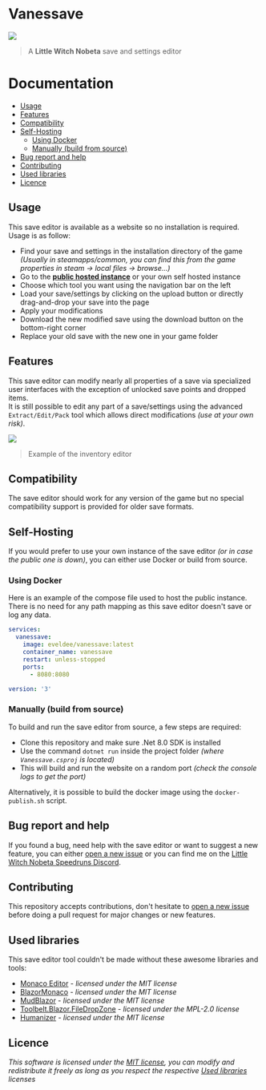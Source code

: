 # Vanessave

![](Screenshots/Preview.png)

> A **Little Witch Nobeta** save and settings editor

# Documentation

- [Usage](#usage)
- [Features](#features)
- [Compatibility](#compatibility)
- [Self-Hosting](#self-hosting)
  - [Using Docker](#using-docker)
  - [Manually (build from source)](#manually-build-from-source)
- [Bug report and help](#bug-report-and-help)
- [Contributing](#contributing)
- [Used libraries](#used-libraries)
- [Licence](#licence)

## Usage

This save editor is available as a website so no installation is required. Usage is as follow:
- Find your save and settings in the installation directory of the game *(Usually in steamapps/common, you can find this from the game properties in steam -> local files -> browse...)*
- Go to the **[public hosted instance](https://vanessave.ilysix.fr/)** or your own self hosted instance
- Choose which tool you want using the navigation bar on the left
- Load your save/settings by clicking on the upload button or directly drag-and-drop your save into the page
- Apply your modifications
- Download the new modified save using the download button on the bottom-right corner
- Replace your old save with the new one in your game folder

## Features

This save editor can modify nearly all properties of a save via specialized user interfaces with the exception of unlocked save points and dropped items.  
It is still possible to edit any part of a save/settings using the advanced `Extract/Edit/Pack` tool which allows direct modifications *(use at your own risk)*. 

![](Screenshots/Preview-Inventory.png)

> Example of the inventory editor

## Compatibility

The save editor should work for any version of the game but no special compatibility support is provided for older save formats.

## Self-Hosting

If you would prefer to use your own instance of the save editor *(or in case the public one is down)*, you can either use Docker or build from source.

### Using Docker

Here is an example of the compose file used to host the public instance. There is no need for any path mapping as this save editor doesn't save or log any data.

```yml
services:
  vanessave:
    image: eveldee/vanessave:latest
    container_name: vanessave
    restart: unless-stopped
    ports:
      - 8080:8080

version: '3'
```

### Manually (build from source)

To build and run the save editor from source, a few steps are required:
- Clone this repository and make sure .Net 8.0 SDK is installed
- Use the command `dotnet run` inside the project folder *(where `Vanessave.csproj` is located)*
- This will build and run the website on a random port *(check the console logs to get the port)*

Alternatively, it is possible to build the docker image using the `docker-publish.sh` script.

## Bug report and help

If you found a bug, need help with the save editor or want to suggest a new feature, you can either [open a new issue](/../../issues) or you can find me on the [Little Witch Nobeta Speedruns Discord](https://discord.gg/3FMeB4m).

## Contributing

This repository accepts contributions, don't hesitate to [open a new issue](/../../issues) before doing a pull request for major changes or new features.

## Used libraries

This save editor tool couldn't be made without these awesome libraries and tools:
- [Monaco Editor](https://github.com/Microsoft/monaco-editor)  - *licensed under the MIT license*
- [BlazorMonaco](https://github.com/serdarciplak/BlazorMonaco) - *licensed under the MIT license*
- [MudBlazor](https://github.com/MudBlazor/MudBlazor) - *licensed under the MIT license*
- [Toolbelt.Blazor.FileDropZone](https://github.com/jsakamoto/Toolbelt.Blazor.FileDropZone) - *licensed under the MPL-2.0 license*
- [Humanizer](https://github.com/Humanizr/Humanizer) - *licensed under the MIT license*

## Licence

*This software is licensed under the [MIT license](LICENSE), you can modify and redistribute it freely as long as you respect the respective [Used libraries](#used-libraries) licenses*
